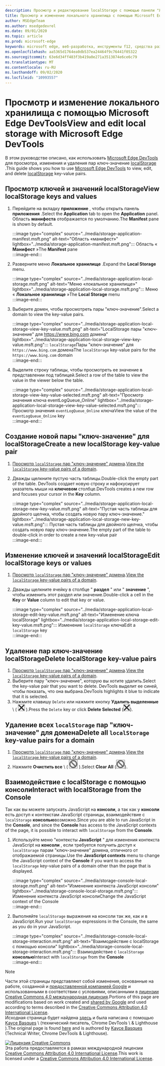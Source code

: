 ```yaml
---
description: Просмотр и редактирование localStorage с помощью панели "Локальные хранилище" и консоли.
title: Просмотр и изменение локального хранилища с помощью Microsoft Edge DevTools
author: MSEdgeTeam
ms.author: msedgedevrel
ms.date: 09/01/2020
ms.topic: article
ms.prod: microsoft-edge
keywords: microsoft edge, веб-разработка, инструменты f12, средства разработчика
ms.openlocfilehash: aa5365d1764ea0db537ea24464f9c76441f05322
ms.sourcegitcommit: 63e6d34ff483f3b419a0e271a3513874e6ce6c79
ms.translationtype: MT
ms.contentlocale: ru-RU
ms.lasthandoff: 09/02/2020
ms.locfileid: "10993557"
---
```

<!-- Copyright Kayce Basques 

   Licensed under the Apache License, Version 2.0 (the "License");
   you may not use this file except in compliance with the License.
   You may obtain a copy of the License at

       https://www.apache.org/licenses/LICENSE-2.0

   Unless required by applicable law or agreed to in writing, software
   distributed under the License is distributed on an "AS IS" BASIS,
   WITHOUT WARRANTIES OR CONDITIONS OF ANY KIND, either express or implied.
   See the License for the specific language governing permissions and
   limitations under the License.  -->  





# <span data-ttu-id="3b701-104">Просмотр и изменение локального хранилища с помощью Microsoft Edge DevTools</span><span class="sxs-lookup"><span data-stu-id="3b701-104">View and edit local storage with Microsoft Edge DevTools</span></span>   



<span data-ttu-id="3b701-105">В этом руководстве описано, как использовать [Microsoft Edge DevTools][MicrosoftEdgeDevTools] для просмотра, изменения и удаления пар ключ-значение [localStorage][MDNWindowsLocalStorage] .</span><span class="sxs-lookup"><span data-stu-id="3b701-105">This guide shows you how to use [Microsoft Edge DevTools][MicrosoftEdgeDevTools] to view, edit, and delete [localStorage][MDNWindowsLocalStorage] key-value pairs.</span></span>  

## <span data-ttu-id="3b701-106">Просмотр ключей и значений localStorage</span><span class="sxs-lookup"><span data-stu-id="3b701-106">View localStorage keys and values</span></span>   

1.  <span data-ttu-id="3b701-107">Перейдите на вкладку **приложение** , чтобы открыть панель **приложения** .</span><span class="sxs-lookup"><span data-stu-id="3b701-107">Select the **Application** tab to open the **Application** panel.</span></span>  <span data-ttu-id="3b701-108">Область **манифеста** отображается по умолчанию.</span><span class="sxs-lookup"><span data-stu-id="3b701-108">The **Manifest** pane is shown by default.</span></span>  
    
    :::image type="complex" source="../media/storage-application-manifest.msft.png" alt-text="Область «манифест»" lightbox="../media/storage-application-manifest.msft.png":::
       <span data-ttu-id="3b701-110">Область « **Манифест** »</span><span class="sxs-lookup"><span data-stu-id="3b701-110">The **Manifest** pane</span></span>  
    :::image-end:::  
    
1.  <span data-ttu-id="3b701-111">Разверните меню **Локальное хранилище** .</span><span class="sxs-lookup"><span data-stu-id="3b701-111">Expand the **Local Storage** menu.</span></span>  
    
    :::image type="complex" source="../media/storage-application-local-storage.msft.png" alt-text="Меню «локальное хранилище»" lightbox="../media/storage-application-local-storage.msft.png":::
       <span data-ttu-id="3b701-113">Меню « **Локальное хранилище** »</span><span class="sxs-lookup"><span data-stu-id="3b701-113">The **Local Storage** menu</span></span>  
    :::image-end:::  
    
1.  <span data-ttu-id="3b701-114">Выберите домен, чтобы просмотреть пары "ключ-значение".</span><span class="sxs-lookup"><span data-stu-id="3b701-114">Select a domain to view the key-value pairs.</span></span>  
    
    :::image type="complex" source="../media/storage-application-local-storage-view-key-value.msft.png" alt-text="LocalStorage пары "ключ-значение" для https://www.bing.com домена" lightbox="../media/storage-application-local-storage-view-key-value.msft.png":::
       <span data-ttu-id="3b701-116">`localStorage`Пары "ключ-значение" для `https://www.bing.com` домена</span><span class="sxs-lookup"><span data-stu-id="3b701-116">The `localStorage` key-value pairs for the `https://www.bing.com` domain</span></span>  
    :::image-end:::  
    
1.  <span data-ttu-id="3b701-117">Выделите строку таблицы, чтобы просмотреть ее значение в представлении под таблицей.</span><span class="sxs-lookup"><span data-stu-id="3b701-117">Select a row of the table to view the value in the viewer below the table.</span></span>  
    
    :::image type="complex" source="../media/storage-application-local-storage-view-key-value-selected.msft.png" alt-text="Просмотр значения ключа eventLogQueue_Online" lightbox="../media/storage-application-local-storage-view-key-value-selected.msft.png":::
       <span data-ttu-id="3b701-119">Просмотр значения `eventLogQueue_Online` ключа</span><span class="sxs-lookup"><span data-stu-id="3b701-119">View the value of the `eventLogQueue_Online` key</span></span>  
    :::image-end:::  
    
## <span data-ttu-id="3b701-120">Создание новой пары "ключ-значение" для localStorage</span><span class="sxs-lookup"><span data-stu-id="3b701-120">Create a new localStorage key-value pair</span></span>   

1.  <span data-ttu-id="3b701-121">[Просмотр `localStorage` пар "ключ-значение" домена](#view-localstorage-keys-and-values).</span><span class="sxs-lookup"><span data-stu-id="3b701-121">[View the `localStorage` key-value pairs of a domain](#view-localstorage-keys-and-values).</span></span>  
1.  <span data-ttu-id="3b701-122">Дважды щелкните пустую часть таблицы.</span><span class="sxs-lookup"><span data-stu-id="3b701-122">Double-click the empty part of the table.</span></span>  <span data-ttu-id="3b701-123">DevTools создает новую строку и нафокусирует указатель мыши на **ключевом** столбце.</span><span class="sxs-lookup"><span data-stu-id="3b701-123">DevTools creates a new row and focuses your cursor in the **Key** column.</span></span>  
    
    :::image type="complex" source="../media/storage-application-local-storage-new-key-value.msft.png" alt-text="Пустая часть таблицы для двойного щелчка, чтобы создать новую пару ключ-значение." lightbox="../media/storage-application-local-storage-new-key-value.msft.png":::
       <span data-ttu-id="3b701-125">Пустая часть таблицы для двойного щелчка, чтобы создать новую пару ключ-значение.</span><span class="sxs-lookup"><span data-stu-id="3b701-125">The empty part of the table to double-click in order to create a new key-value pair</span></span>  
    :::image-end:::  
    
## <span data-ttu-id="3b701-126">Изменение ключей и значений localStorage</span><span class="sxs-lookup"><span data-stu-id="3b701-126">Edit localStorage keys or values</span></span>   

1.  <span data-ttu-id="3b701-127">[Просмотр `localStorage` пар "ключ-значение" домена](#view-localstorage-keys-and-values).</span><span class="sxs-lookup"><span data-stu-id="3b701-127">[View the `localStorage` key-value pairs of a domain](#view-localstorage-keys-and-values).</span></span>  
1.  <span data-ttu-id="3b701-128">Дважды щелкните ячейку в столбце " **раздел** " или " **значение** ", чтобы изменить этот раздел или значение.</span><span class="sxs-lookup"><span data-stu-id="3b701-128">Double-click a cell in the **Key** or **Value** column to edit that key or value.</span></span>  
    
    :::image type="complex" source="../media/storage-application-local-storage-edit-key-value.msft.png" alt-text="Изменение ключа localStorage" lightbox="../media/storage-application-local-storage-edit-key-value.msft.png":::
       <span data-ttu-id="3b701-130">Изменение `localStorage` ключа</span><span class="sxs-lookup"><span data-stu-id="3b701-130">Edit a `localStorage` key</span></span>  
    :::image-end:::  
    
## <span data-ttu-id="3b701-131">Удаление пар ключ-значение localStorage</span><span class="sxs-lookup"><span data-stu-id="3b701-131">Delete localStorage key-value pairs</span></span>   

1.  <span data-ttu-id="3b701-132">[Просмотр `localStorage` пар "ключ-значение" домена](#view-localstorage-keys-and-values).</span><span class="sxs-lookup"><span data-stu-id="3b701-132">[View the `localStorage` key-value pairs of a domain](#view-localstorage-keys-and-values).</span></span>  
1.  <span data-ttu-id="3b701-133">Выберите пару "ключ-значение", которую вы хотите удалить.</span><span class="sxs-lookup"><span data-stu-id="3b701-133">Select the key-value pair that you want to delete.</span></span>  <span data-ttu-id="3b701-134">DevTools выделит ее синей, чтобы показать, что она выбрана.</span><span class="sxs-lookup"><span data-stu-id="3b701-134">DevTools highlights it blue to indicate that it is selected.</span></span>  
1.  <span data-ttu-id="3b701-135">Нажмите клавишу `Delete` или нажмите кнопку **Удалить выделенные** \ ( ![ Удалить выбранные \ ][ImageDeleteIcon] ).</span><span class="sxs-lookup"><span data-stu-id="3b701-135">Press the `Delete` key or click **Delete Selected** \(![Delete Selected][ImageDeleteIcon]\).</span></span>  
    
## <span data-ttu-id="3b701-136">Удаление всех `localStorage` пар "ключ-значение" для домена</span><span class="sxs-lookup"><span data-stu-id="3b701-136">Delete all `localStorage` key-value pairs for a domain</span></span>   

1.  <span data-ttu-id="3b701-137">[Просмотр `localStorage` пар "ключ-значение" домена](#view-localstorage-keys-and-values).</span><span class="sxs-lookup"><span data-stu-id="3b701-137">[View the `localStorage` key-value pairs of a domain](#view-localstorage-keys-and-values).</span></span>  
1.  <span data-ttu-id="3b701-138">Нажмите **Очистить все** \ ( ![ Очистить все ][ImageClearIcon] \).</span><span class="sxs-lookup"><span data-stu-id="3b701-138">Select **Clear All** \(![Clear All][ImageClearIcon]\).</span></span>  
    
## <span data-ttu-id="3b701-139">Взаимодействие с localStorage с помощью консоли</span><span class="sxs-lookup"><span data-stu-id="3b701-139">Interact with localStorage from the Console</span></span>   

<span data-ttu-id="3b701-140">Так как вы можете запускать JavaScript на **консоли**, а так как у **консоли** есть доступ к контекстам JavaScript страницы, взаимодействие с `localStorage` **консолью**возможно.</span><span class="sxs-lookup"><span data-stu-id="3b701-140">Since you are able to run JavaScript in the **Console**, and since the **Console** has access to the JavaScript contexts of the page, it is possible to interact with `localStorage` from the **Console**.</span></span>  

1.  <span data-ttu-id="3b701-141">Используйте меню "контексты **JavaScript** " для изменения контекста JavaScript на **консоли** , если требуется получить доступ к `localStorage` парам "ключ-значение" домена, отличного от отображаемой страницы.</span><span class="sxs-lookup"><span data-stu-id="3b701-141">Use the **JavaScript contexts** menu to change the JavaScript context of the **Console** if you want to access the `localStorage` key-value pairs of a domain other than the page that is displayed.</span></span>  
    
    :::image type="complex" source="../media/storage-console-local-storage.msft.png" alt-text="Изменение контекста JavaScript консоли" lightbox="../media/storage-console-local-storage.msft.png":::
       <span data-ttu-id="3b701-143">Изменение контекста JavaScript консоли</span><span class="sxs-lookup"><span data-stu-id="3b701-143">Change the JavaScript context of the Console</span></span>  
    :::image-end:::  
    
1.  <span data-ttu-id="3b701-144">Выполняйте `localStorage` выражения на консоли так же, как и в JavaScript.</span><span class="sxs-lookup"><span data-stu-id="3b701-144">Run your `localStorage` expressions in the Console, the same as you do in your JavaScript.</span></span>  
    
    :::image type="complex" source="../media/storage-console-local-storage-interaction.msft.png" alt-text="Взаимодействие с localStorage с помощью консоли" lightbox="../media/storage-console-local-storage-interaction.msft.png":::
       <span data-ttu-id="3b701-146">Взаимодействие с `localStorage` **консолью**</span><span class="sxs-lookup"><span data-stu-id="3b701-146">Interact with `localStorage` from the **Console**</span></span>  
    :::image-end:::  
    
<!--  
 


-->  

<!-- image links -->  

[ImageClearIcon]: ../media/clear-icon.msft.png  
[ImageDeleteIcon]: ../media/delete-icon.msft.png  

<!-- links -->  

[MicrosoftEdgeDevTools]: ../../devtools-guide-chromium.md "Инструменты разработчика Microsoft EDGE (Chromium) | Документы Microsoft"  

[MDNWindowsLocalStorage]: https://developer.mozilla.org/docs/Web/API/Window/localStorage "Window. localStorage | MDN"  

> [!NOTE]
> <span data-ttu-id="3b701-149">Части этой страницы представляют собой изменения, основанные на работе, созданной и [предоставленной компанией Google][GoogleSitePolicies] и использованными в соответствии с условиями, описанными в [лицензии Creative Commons 4,0 международная лицензия][CCA4IL].</span><span class="sxs-lookup"><span data-stu-id="3b701-149">Portions of this page are modifications based on work created and [shared by Google][GoogleSitePolicies] and used according to terms described in the [Creative Commons Attribution 4.0 International License][CCA4IL].</span></span>  
> <span data-ttu-id="3b701-150">Исходная страница будет найдена [здесь](https://developers.google.com/web/tools/chrome-devtools/storage/localstorage) и была написана с помощью [Kayce Basques][KayceBasques] \ (технический писатель, Chrome DevTools \ & Lighthouse \).</span><span class="sxs-lookup"><span data-stu-id="3b701-150">The original page is found [here](https://developers.google.com/web/tools/chrome-devtools/storage/localstorage) and is authored by [Kayce Basques][KayceBasques] \(Technical Writer, Chrome DevTools \& Lighthouse\).</span></span>  

[![Лицензия Creative Commons][CCby4Image]][CCA4IL]  
<span data-ttu-id="3b701-152">Эта работа предоставляется в рамках международной лицензии [Creative Commons Attribution 4.0 International License][CCA4IL].</span><span class="sxs-lookup"><span data-stu-id="3b701-152">This work is licensed under a [Creative Commons Attribution 4.0 International License][CCA4IL].</span></span>  

[CCA4IL]: https://creativecommons.org/licenses/by/4.0  
[CCby4Image]: https://i.creativecommons.org/l/by/4.0/88x31.png  
[GoogleSitePolicies]: https://developers.google.com/terms/site-policies  
[KayceBasques]: https://developers.google.com/web/resources/contributors/kaycebasques  
